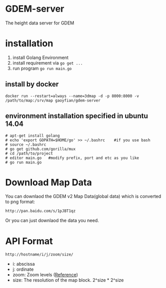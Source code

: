 # GDEM-server
The height data server for GDEM

# installation

1. install Golang Environment
2. install requirement via `go get ...`
3. run program `go run main.go`

## install by docker

    docker run --restart=always --name=3dmap -d -p 8000:8000 -v /path/to/map:/srv/map gaoyfian/gdem-server

## environment installation specified in ubuntu 14.04

    # apt-get install golang
    # echo 'export GOPATH=$HOME/go' >> ~/.bashrc    #if you use bash
    # source ~/.bashrc
    # go get github.com/gorilla/mux
    # cd /path/to/project
    # editor main.go   #modify prefix, port and etc as you like
    # go run main.go

# Download Map Data

You can downlaod the GDEM v2 Map Data(global data) which is converted to png format:

    http://pan.baidu.com/s/1pJBT1qz

Or you can just downlaod the data you need.

# API Format

	http://hostname/i/j/zoom/size/
	
* i: abscissa
* j: ordinate
* zoom: Zoom levels ([Reference](http://wiki.openstreetmap.org/wiki/Slippy_map_tilenames))
* size: The resolution of the map block. 2^size * 2^size

